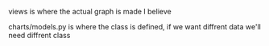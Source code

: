 views is where the actual graph is made I believe

charts/models.py is where the class is defined, if we want diffrent data we'll need diffrent class

